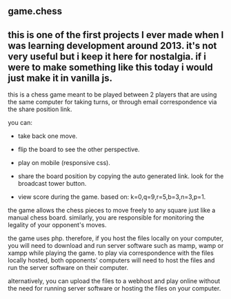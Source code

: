 game.chess
---
this is one of the first projects I ever made when I was learning development around 2013. it's not very useful but i keep it here for nostalgia. if i were to make something like this today i would just make it in vanilla js.
---
this is a chess game meant to be played between 2 players that are using the same computer for taking turns, or through email correspondence via the share position link.

you can:

- take back one move.

- flip the board to see the other perspective.

- play on mobile (responsive css).

- share the board position by copying the auto generated link. look for the broadcast tower button.

- view score during the game. based on: k=0,q=9,r=5,b=3,n=3,p=1.

the game allows the chess pieces to move freely to any square just like a manual chess board. similarly, you are responsible for monitoring the legality of your opponent's moves.

the game uses php. therefore, if you host the files locally on your computer, you will need to download and run server software such as mamp, wamp or xampp while playing the game. to play via correspondence with the files locally hosted, both opponents' computers will need to host the files and run the server software on their computer.

alternatively, you can upload the files to a webhost and play online without the need for running server software or hosting the files on your computer.
